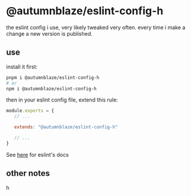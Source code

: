# @autumnblaze/eslint-config-h

the eslint config i use, very likely tweaked very often. every time i make a change a new version is published.

## use

install it first:

```sh
pnpm i @autumnblaze/eslint-config-h
# or
npm i @autumnblaze/eslint-config-h
```

then in your eslint config file, extend this rule:

```js
module.exports = {
   // ...

   extends: "@autumnblaze/eslint-config-h"

   // ...
}
```

See [here](https://eslint.org/docs/developer-guide/shareable-configs) for eslint's docs

## other notes

h
